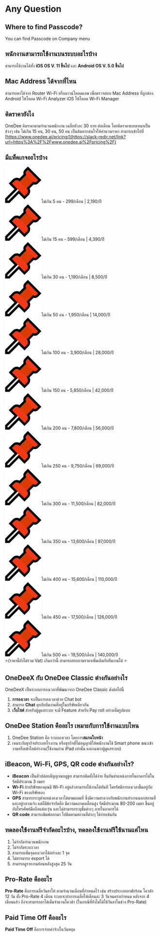 # Any Question

## Where to find Passcode?

You can find Passcode on Company menu

## **พนักงานสามารถใช้งานบนระบบอะไรบ้าง**

สามารถใช้งานได้ทั้ง **iOS OS V. 11 ขึ้นไป** และ **Android OS V. 5.0 ขึ้นไป**

## Mac Address ได้จากที่ไหน

สามารถหาได้จาก Router Wi-Fi หรือดาวน์โหลดแอพ เพื่อตรวจสอบ Mac Address ที่ถูกต้อง Android ให้โหลด Wi-Fi Analyzer iOS ให้โหลด Wi-Fi Manager

## คิดราคายังไง

OneDee คิดราคาตามจำนวนพนักงาน เฉลี่ยหัวละ 30 บาท ต่อเดือน โดยคิดราคาแบบเหมาเป็นช่วงๆ เช่น ไม่เกิน 15 คน, 30 คน, 50 คน เป็นต้นหากสนใจให้คำนวนราคา สามารถเข้าไปที่ [https://www.onedee.ai/pricing/](https://slack-redir.net/link?url=https%3A%2F%2Fwww.onedee.ai%2Fpricing%2F)

## มีแพ็คเกจอะไรบ้าง

![](../../.gitbook/assets/image-21%20%284%29.png)ไม่เกิน 5 คน - 299/เดือน \| 2,190/ปี  
![](../../.gitbook/assets/image-21%20%285%29.png)ไม่เกิน 15 คน - 599/เดือน \| 4,390/ปี  
![](../../.gitbook/assets/image-21%20%286%29.png)ไม่เกิน 30 คน - 1,190/เดือน \| 8,500/ปี  
![](../../.gitbook/assets/image-21%20%281%29.png)ไม่เกิน 50 คน - 1,950/เดือน \| 14,000/ปี  
![](../../.gitbook/assets/image-21.png)ไม่เกิน 100 คน - 3,900/เดือน \| 28,000/ปี  
![](../../.gitbook/assets/image-21%20%282%29.png)ไม่เกิน 150 คน - 5,850/เดือน \| 42,000/ปี  
![](../../.gitbook/assets/image-21%20%283%29.png)ไม่เกิน 200 คน - 7,800/เดือน \| 56,000/ปี  
![](../../.gitbook/assets/image-4%20%284%29.png)ไม่เกิน 250 คน - 9,750/เดือน \| 69,000/ปี  
![](../../.gitbook/assets/image-4%20%283%29.png)ไม่เกิน 300 คน - 11,500/เดือน \| 82,000/ปี  
![](../../.gitbook/assets/image-4%20%282%29.png)ไม่เกิน 350 คน - 13,600/เดือน \| 97,000/ปี  
![](../../.gitbook/assets/image-4%20%281%29.png)ไม่เกิน 400 คน - 15,600/เดือน \| 110,000/ปี  
![](../../.gitbook/assets/image-4%20%285%29.png)ไม่เกิน 450 คน - 17,500/เดือน \| 126,000/ปี  
![](../../.gitbook/assets/image-4.png)ไม่เกิน 500 คน - 19,500/เดือน \| 140,000/ปี  
⭐\(ราคานี้ยังไม่รวม Vat\) เกินกว่านี้ สามารถสอบถามราคาเพิ่มเติมกับทีมงานได้ ⭐

## OneDeeX กับ OneDee Classic ต่างกันอย่างไร

OneDeeX เป็นระบบการลงเวลาที่พัฒนาจาก OneDee Classic ดังต่อไปนี้

1. **การลงเวลา** จะเป็นการลงเวลาด้วย Chat bot 
2. สามารถ **Chat** คุยกับทีมงานที่อยู่ในบริษัทเดียวกัน 
3. **เว็บไซต์** สำหรับผู้ดูแลระบบ จะมี Feature สำหรับ Pay roll อย่างเต็มรูปแบบ

## OneDee Station คืออะไร เหมาะกับการใช้งานแบบไหน

1. OneDee Station คือ ระบบลงเวลา โดยการ**สแกนใบหน้า**
2. เหมาะกับธุรกิจประเภทโรงงาน หรือธุรกิจที่ไม่อนุญาติให้พนักงานใช้ Smart phone ขณะเข้างานหรือเข้าไลน์ทำงาน\(ใช้งานผ่าน iPad เท่านั้น และเฉพาะผู้ดูแลระบบ\)

## iBeacon, Wi-Fi, GPS, QR code ต่างกันอย่างไร?

* **iBeacon** เป็นตัวปล่อยสัญญาณบลูธูท สามารถติดตั้งได้ง่าย ยืนยันตำแหน่งภายในอาคารได้ในรัศมีประมาณ 3 เมตร
* **Wi-Fi** ถ้าบริษัทของคุณมี Wi-Fi อยู่แล้วสามารถใช้งานได้ทันที โดยรัศมีการลงเวลาขึ้นอยู่กับ Wi-Fi ของบริษัทเอง
* **GPS** สามารถระบุตำแหน่งลงเวลาได้ตามแผนที่ ซึ่งมีความสะดวกกับพนักงานทำงานนอกสถานที่ และอยู่กลางแจ้ง แต่ก็มีข้อจำกัดคือ มีความคลาดเคลื่อนสูง รัศมีประมาณ 80-200 เมตร ขึ้นอยู่กับโทรศัพท์มือถือแต่ละรุ่น และไม่สามารถระบุชั้นต่างๆ ภายในอาคารได้
* **QR code** สามารถพิมพ์ออกมา ไปติดตามสถานที่ต่างๆ ได้ง่ายเช่นกัน

## ทดลองใช้งานฟรีจำกัดอะไรบ้าง, ทดลองใช้งานฟรีใช้นานแค่ไหน

1. ไม่จำกัดจำนวนพนักงาน
2. ไม่จำกัดระยะเวลา
3. สามารถเพิ่มจุดลงเวลาได้อย่างละ 1 จุด
4. ไม่สารมารถ export ได้
5. สามารถดูรายงานย้อนหลังสูงสุด 25 วัน

## Pro-Rate คืออะไร

**Pro-Rate** คือการเฉลี่ยวันลาให้ ตามจำนวนเดือนที่กำหนดไว้ เช่น สร้างประเภทลาพักร้อน โควต้า 12 วัน ตั้ง Pro-Rate 4 เดือน ระบบจะทำการเฉลี่ยให้เดือนละ 3 วันจนครบกำหนด หลังจาก 4 เดือนแล้ว ถึงจะสามารถลาได้เต็มจำนวนโควต้า \(ในกรณีที่ยังไม่ได้ใช้วันลาในช่วง Pro-Rate\)

## Paid Time Off คืออะไร

**Paid Time Off** คือการจ่ายค่าจ้างในวันหยุด

